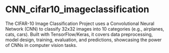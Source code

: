 # CNN_cifar10_imageclassification
The CIFAR-10 Image Classification Project uses a Convolutional Neural Network (CNN) to classify 32x32 images into 10 categories (e.g., airplanes, cats, cars). Built with TensorFlow/Keras, it covers data preprocessing, model design, training, evaluation, and predictions, showcasing the power of CNNs in computer vision tasks.
